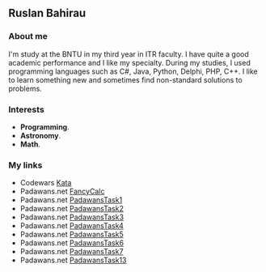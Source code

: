 ## Ruslan Bahirau

### About me

I'm study at the BNTU in my third year in ITR faculty. I have quite a good academic performance and I like my specialty. During my studies, I used programming languages such as C#, Java, Python, Delphi, PHP, C++.
I like to learn something new and sometimes find non-standard solutions to problems.

### Interests

  - **Programming**.
  - **Astronomy**.
  - **Math**.

### My links

  - Codewars [Kata](https://www.codewars.com/users/BahirauRuslan/completed)
  - Padawans.net [FancyCalc](https://github.com/BahirauRuslan/FancyCalc)
  - Padawans.net [PadawansTask1](https://github.com/BahirauRuslan/PadawansTask1)
  - Padawans.net [PadawansTask2](https://github.com/BahirauRuslan/PadawansTask2)
  - Padawans.net [PadawansTask3](https://github.com/BahirauRuslan/PadawansTask3)
  - Padawans.net [PadawansTask4](https://github.com/BahirauRuslan/PadawansTask4)
  - Padawans.net [PadawansTask5](https://github.com/BahirauRuslan/PadawansTask5)
  - Padawans.net [PadawansTask6](https://github.com/BahirauRuslan/PadawansTask6)
  - Padawans.net [PadawansTask7](https://github.com/BahirauRuslan/PadawansTask7)
  - Padawans.net [PadawansTask13](https://github.com/BahirauRuslan/PadawansTask13)
